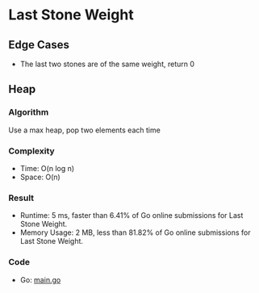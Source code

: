 # Last Stone Weight
## Edge Cases
- The last two stones are of the same weight, return 0
## Heap
### Algorithm
Use a max heap, pop two elements each time
### Complexity
- Time: O(n log n)
- Space: O(n)
### Result
- Runtime: 5 ms, faster than 6.41% of Go online submissions for Last Stone Weight.
- Memory Usage: 2 MB, less than 81.82% of Go online submissions for Last Stone Weight.
### Code
- Go: [main.go](#maingo)
